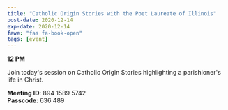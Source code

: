 ```yaml
---
title: "Catholic Origin Stories with the Poet Laureate of Illinois"
post-date: 2020-12-14
exp-date: 2020-12-14
fawe: "fas fa-book-open"
tags: [event]
---
```

**12 PM**

Join today's session on Catholic Origin Stories highlighting a parishioner's life in Christ.

<p class="text-danger"><b>Meeting ID</b>: 894 1589 5742
<br>
<b>Passcode</b>: 636 489
</p>